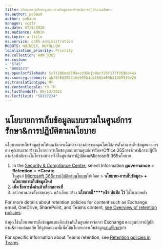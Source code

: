 ```yaml
---
title: นโยบายการเก็บข้อมูลแบบรวมในศูนย์การรักษา&การปฏิบัติตามนโยบาย
ms.author: pebaum
author: pebaum
manager: scotv
ms.date: 07/8/2020
ms.audience: Admin
ms.topic: article
ms.service: o365-administration
ROBOTS: NOINDEX, NOFOLLOW
localization_priority: Priority
ms.collection: Adm_O365
ms.custom:
- "5745"
- "9000273"
ms.openlocfilehash: 5c71106ed819aacd95e1b9ecf25f177f3596d44a
ms.sourcegitcommit: ab75f66355116e995b3cb5505465b31989339e28
ms.translationtype: MT
ms.contentlocale: th-TH
ms.lasthandoff: 08/13/2021
ms.locfileid: "58327234"
---
```

# <a name="unified-retention-policies-in-the-security--compliance-center"></a>นโยบายการเก็บข้อมูลแบบรวมในศูนย์การรักษา&การปฏิบัติตามนโยบาย

นโยบายการเก็บข้อมูลช่วยให้คุณจัดการเนื้อหาขององค์กรของคุณโดยใช้การตั้งค่าการเก็บข้อมูลและการลบ คุณสามารถสร้างนโยบายการเก็บข้อมูลแบบรวมศูนย์การรักษาOffice 365การรักษา&การปฏิบัติตามข้อบังคับของไมโครซอฟท์ หรือในศูนย์การปฏิบัติตามMicrosoft 365นโยบาย 

1. In the [Security & Compliance Center](https://go.microsoft.com/fwlink/p/?linkid=2077143), select Information **governance**  >  **Retention**  >  **+Create**. <br/>
    ในศูนย์ [Microsoft 365การปฏิบัติตามนโยบาย](https://go.microsoft.com/fwlink/p/?linkid=2077149)ให้เลือก  >  **นโยบาย>การเก็บข้อมูล> + นโยบายการเก็บข้อมูลใหม่**
2. **เพิ่ม ชื่อ****การตั้งค่า****แล้วเลือกสถานที่**
3. ตรวจทานการตั้งค่าของคุณ แล้วเลือก สร้าง **นโยบายนี้****หรือ บันทึก ไว้** ใช้ในภายหลัง  
      
For more details about retention policies for content such as Exchange email, OneDrive, SharePoint, and Teams content, [see Overview of retention policies](https://go.microsoft.com/fwlink/?linkid=2127785).  
    
ถ้าคุณใช้นโยบายการเก็บข้อมูลแบบเคียงข้างกันในศูนย์การจัดการ Exchange และศูนย์การปฏิบัติตาม&ความปลอดภัย ให้ดูข้อแนะนานี้เพื่อใช้นโยบายการเก็บข้อมูล[แทนฟีเจอร์](https://docs.microsoft.com/microsoft-365/compliance/retention-policies#use-a-retention-policy-instead-of-older-features)เก่า  
    
For specific information about Teams retention, see [Retention policies in Teams](https://docs.microsoft.com/microsoftteams/retention-policies).